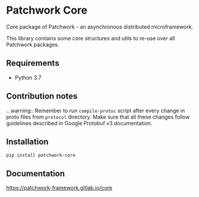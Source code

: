 # Patchwork Core

Core package of Patchwork - an asynchronous distributed microframework.

This library contains some core structures and utils to re-use over all Patchwork
packages.


## Requirements
* Python 3.7

## Contribution notes

.. warning::
    Remember to run `compile-protoc` script after every change in proto files from `protocol` directory. 
    Make sure that all these changes follow guidelines described in Google Protobuf v3 documentation.

## Installation

``pip install patchwork-core``

## Documentation

https://patchwork-framework.gitlab.io/core

